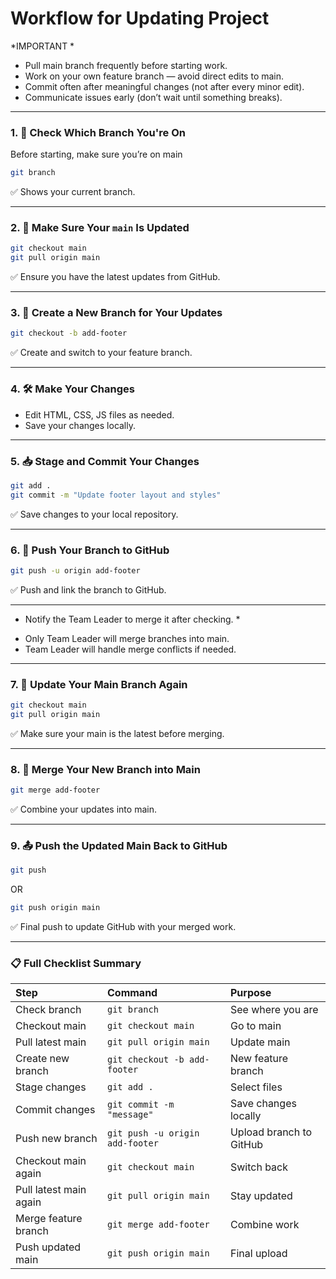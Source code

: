# Workflow for Updating Project


*IMPORTANT *
- Pull main branch frequently before starting work.
- Work on your own feature branch — avoid direct edits to main.
- Commit often after meaningful changes (not after every minor edit).
- Communicate issues early (don’t wait until something breaks).

---



### 1. 📍 Check Which Branch You're On
Before starting, make sure you’re on main

```bash
git branch
```
✅ Shows your current branch.

---

### 2. 🔄 Make Sure Your `main` Is Updated
```bash
git checkout main
git pull origin main
```
✅ Ensure you have the latest updates from GitHub.

---

### 3. 🌱 Create a New Branch for Your Updates
```bash
git checkout -b add-footer
```
✅ Create and switch to your feature branch.

---

### 4. 🛠️ Make Your Changes
- Edit HTML, CSS, JS files as needed.
- Save your changes locally.

---

### 5. 📥 Stage and Commit Your Changes
```bash
git add .
git commit -m "Update footer layout and styles"
```
✅ Save changes to your local repository.

---

### 6. 🚀 Push Your Branch to GitHub
```bash
git push -u origin add-footer
```
✅ Push and link the branch to GitHub.

---
* Notify the Team Leader to merge it after checking. *
- Only Team Leader will merge branches into main.
- Team Leader will handle merge conflicts if needed.
---

### 7. 🔄 Update Your Main Branch Again
```bash
git checkout main
git pull origin main
```
✅ Make sure your main is the latest before merging.

---

### 8. 🔀 Merge Your New Branch into Main
```bash
git merge add-footer
```
✅ Combine your updates into main.

---

### 9. 📤 Push the Updated Main Back to GitHub

```bash
git push 
```

OR 

```bash
git push origin main
```
✅ Final push to update GitHub with your merged work.

---

### 📋 Full Checklist Summary

| Step | Command | Purpose |
|:-----|:--------|:--------|
| Check branch | `git branch` | See where you are |
| Checkout main | `git checkout main` | Go to main |
| Pull latest main | `git pull origin main` | Update main |
| Create new branch | `git checkout -b add-footer` | New feature branch |
| Stage changes | `git add .` | Select files |
| Commit changes | `git commit -m "message"` | Save changes locally |
| Push new branch | `git push -u origin add-footer` | Upload branch to GitHub |
| Checkout main again | `git checkout main` | Switch back |
| Pull latest main again | `git pull origin main` | Stay updated |
| Merge feature branch | `git merge add-footer` | Combine work |
| Push updated main | `git push origin main` | Final upload |

